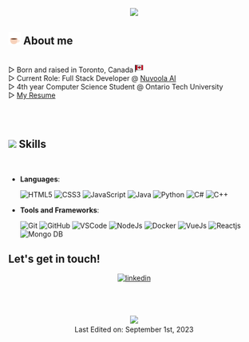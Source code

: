 
<!--
**AmmarHatiya/AmmarHatiya** is a ✨ _special_ ✨ repository because its `README.md` (this file) appears on your GitHub profile.

Here are some ideas to get you started:
https://img.shields.io/badge/-TEXT%20-COLOUR?style=for-the-badge
-->

<p align="center">
  <a href="https://github.com/DenverCoder1/readme-typing-svg"><img src="https://readme-typing-svg.demolab.com?font=Cairo&duration=1800&pause=500&color=F7F7F7&center=true&vCenter=true&multiline=true&repeat=false&width=435&height=75&lines=Hi%2C+I'm+Ammar+%F0%9F%91%8B;Welcome+to+my+GitHub!"></a>
</p>

	
## <img src = "https://github.com/AmmarHatiya/AmmarHatiya/blob/main/assets/about_me.gif" width = 25px> **About me**

<br>
▷ Born and raised in Toronto, Canada <picture><img src = "https://github.com/AmmarHatiya/AmmarHatiya/blob/main/assets/canada.png" width = 16px></picture>
<br>
▷ Current Role: Full Stack Developer @ <a href="[./product/download.html](https://www.linkedin.com/company/nuvoola/)" target="_top">Nuvoola AI</a>
<br>
▷ 4th year Computer Science Student @ Ontario Tech University
<br>
▷ <a href="https://github.com/AmmarHatiya/AmmarHatiya/blob/main/docs/Resume_Ammar_HatiyaMay2023.pdf">My Resume</a>


<br><br>


## <img src="https://media2.giphy.com/media/QssGEmpkyEOhBCb7e1/giphy.gif?cid=ecf05e47a0n3gi1bfqntqmob8g9aid1oyj2wr3ds3mg700bl&rid=giphy.gif" width ="25"><b> Skills</b>
<br>

<p align="center">

- **Languages**:
  
    ![HTML5](https://img.shields.io/badge/-HTML5%20-e34c26?style=for-the-badge)
    ![CSS3](https://img.shields.io/badge/-CSS3%20-2196f3?style=for-the-badge)
    ![JavaScript](https://img.shields.io/badge/-JavaScript%20-f0db4f?style=for-the-badge)
    ![Java](https://img.shields.io/badge/-Java%20-f89820?style=for-the-badge)
    ![Python](https://img.shields.io/badge/-Python%20-306998?style=for-the-badge)
    ![C#](https://img.shields.io/badge/-C%23%20-6A1577?style=for-the-badge)
    ![C++](https://img.shields.io/badge/-C++%20-044F88?style=for-the-badge)

<!--     https://img.shields.io/badge/-TEXT%20-COLOUR?style=for-the-badge
       ![TEXT](https://img.shields.io/badge/-TEXT%20-COLOUR?style=for-the-badge) 
     <img src="https://img.shields.io/badge/TEXT T-%2300acee.svg?color=3FA037&style=for-the-badge" alt=MongoDB style="margin-bottom: 5px;"/>
   
-->
- **Tools and Frameworks**:

    ![Git](https://img.shields.io/badge/-Git%20-F1502F?style=for-the-badge)
    ![GitHub](https://img.shields.io/badge/-GitHub%20-333333?style=for-the-badge)
    ![VSCode](https://img.shields.io/badge/-VS%20Code%20-0078d7?style=for-the-badge)
    ![NodeJs](https://img.shields.io/badge/-Node%20Js%20-3C873A?style=for-the-badge)
    ![Docker](https://img.shields.io/badge/-Docker%20-049cec?style=for-the-badge)
    ![VueJs](https://img.shields.io/badge/-Vue%20Js%20-42b883?style=for-the-badge)
    ![Reactjs](https://img.shields.io/badge/-React%20JS%20-61dbfb?style=for-the-badge)
    ![Mongo DB](https://img.shields.io/badge/-Mongo%20DB%20-3FA037?style=for-the-badge)


## <b> Let's get in touch!</b>
<div align='center'>
<a href="https://linkedin.com/in/ammarhatiya" target="_blank">
<img src="https://img.shields.io/badge/ammar%20hatiya-%2300acee.svg?color=405DE6&style=for-the-badge&logo=Linkedin&logoColor=white" alt=linkedin style="margin-bottom: 5px;"/>
</a>

<br><br>

<a href="https://github.com/DenverCoder1/readme-typing-svg"><img src="https://readme-typing-svg.demolab.com?font=Cairo&duration=3000&pause=2000&color=F7F7F7&center=true&vCenter=true&multiline=true&width=435&height=50&lines=+%D9%B1%D9%84%D8%B3%D9%8E%D9%91%D9%84%D9%8E%D8%A7%D9%85%D9%8F+%D8%B9%D9%8E%D9%84%D9%8E%D9%8A%D9%92%D9%83%D9%8F%D9%85%D9%92+(Peace+Be+Upon+You)"></a>
<br>
Last Edited on: September 1st, 2023
